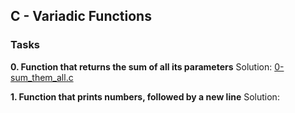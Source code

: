 ## C - Variadic Functions

### Tasks
**0. Function that returns the sum of all its parameters**
Solution: [0-sum_them_all.c](0-sum_them_all.c)

**1. Function that prints numbers, followed by a new line**
Solution: []()

